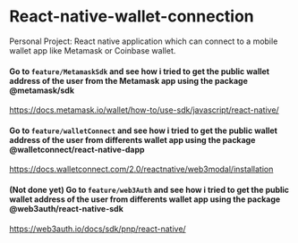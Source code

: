 # React-native-wallet-connection
Personal Project: React native application which can connect to a mobile wallet app like Metamask or Coinbase wallet.

#### Go to `feature/MetamaskSdk` and see how i tried to get the public wallet address of the user from the Metamask app using the package @metamask/sdk
https://docs.metamask.io/wallet/how-to/use-sdk/javascript/react-native/

#### Go to `feature/walletConnect` and see how i tried to get the public wallet address of the user from differents wallet app using the package @walletconnect/react-native-dapp
https://docs.walletconnect.com/2.0/reactnative/web3modal/installation

#### (Not done yet) Go to `feature/web3Auth` and see how i tried to get the public wallet address of the user from differents wallet app using the package @web3auth/react-native-sdk
https://web3auth.io/docs/sdk/pnp/react-native/
